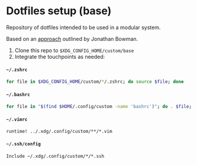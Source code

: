 # Dotfiles setup (base)

Repository of dotfiles intended to be used in a modular system.

Based on an [approach](https://dev.to/bowmanjd/using-multiple-git-repositories-to-store-dotfiles-in-a-modular-fashion-mni) outlined by Jonathan Bowman.

1. Clone this repo to `$XDG_CONFIG_HOME/custom/base`
2. Integrate the touchpoints as needed:

#### `~/.zshrc`
```zsh
for file in $XDG_CONFIG_HOME/custom/*/.zshrc; do source $file; done
```

#### `~/.bashrc`
```bash
for file in "$(find $HOME/.config/custom -name 'bashrc')"; do . $file; done
```

#### `~/.vimrc`
```vim
runtime! ../.xdg/.config/custom/**/*.vim
```

#### `~/.ssh/config`
```ssh
Include ~/.xdg/.config/custom/*/*.ssh
```
